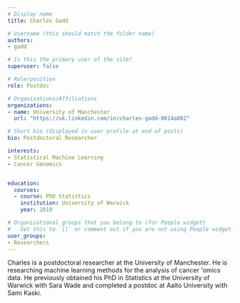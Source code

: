 ```yaml
---
# Display name
title: Charles Gadd

# Username (this should match the folder name)
authors:
- gadd

# Is this the primary user of the site?
superuser: false

# Role/position
role: Postdoc

# Organizations/Affiliations
organizations:
- name: University of Manchester
  url: "https://uk.linkedin.com/in/charles-gadd-0014a882"

# Short bio (displayed in user profile at end of posts)
bio: Postdoctoral Researcher

interests:
- Statistical Machine Learning
- Cancer Genomics


education:
  courses:
  - course: PhD Statistics
    institution: University of Warwick
    year: 2019

# Organizational groups that you belong to (for People widget)
#   Set this to `[]` or comment out if you are not using People widget.
user_groups:
- Researchers
---
```

Charles is a postdoctoral researcher at the University of Manchester. He is researching machine learning methods for the analysis of cancer 'omics data. He previously obtained his PhD in Statistics at the University of Warwick with Sara Wade and completed a postdoc at Aalto University with Sami Kaski.
